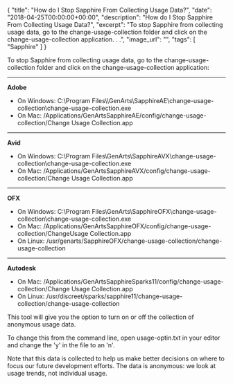 {
  "title": "How do I Stop Sapphire From Collecting Usage Data?",
  "date": "2018-04-25T00:00:00+00:00",
  "description": "How do I Stop Sapphire From Collecting Usage Data?",
  "excerpt": "To stop Sapphire from collecting usage data, go to the change-usage-collection folder and click on the change-usage-collection application. . .",
  "image_url": "",
  "tags": [
    "Sapphire"
  ]
}

To stop Sapphire from collecting usage data, go to the change-usage-collection folder and click on the change-usage-collection application:

* * *
**Adobe**

*   On Windows: C:\\Program Files\\\GenArts\\SapphireAE\\change-usage-collection\\change-usage-collection.exe
*   On Mac: /Applications/GenArtsSapphireAE/config/change-usage-collection/Change Usage Collection.app

* * *
**Avid**

*   On Windows: C:\\Program Files\\GenArts\\SapphireAVX\\change-usage-collection\\change-usage-collection.exe
*   On Mac: /Applications/GenArtsSapphireAVX/config/change-usage-collection/Change Usage Collection.app

* * *
**OFX**

*   On Windows: C:\\Program Files\\GenArts\\SapphireOFX\\change-usage-collection\\change-usage-collection.exe
*   On Mac: /Applications/GenArtsSapphireOFX/config/change-usage-collection/ChangeUsage Collection.app
*   On Linux: /usr/genarts/SapphireOFX/change-usage-collection/change-usage-collection

* * *
**Autodesk**

*   On Mac: /Applications/GenArtsSapphireSparks11/config/change-usage-collection/Change Usage Collection.app
*   On Linux: /usr/discreet/sparks/sapphire11/change-usage-collection/change-usage-collection

This tool will give you the option to turn on or off the collection of anonymous usage data.

To change this from the command line, open usage-optin.txt in your editor and change the 'y' in the file to an 'n'.

Note that this data is collected to help us make better decisions on where to focus our future development efforts. The data is anonymous: we look at usage trends, not individual usage.
